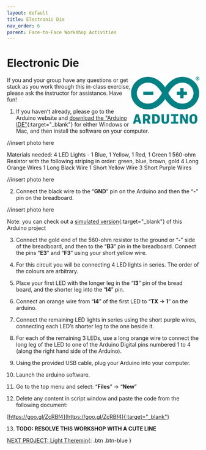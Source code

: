 ```yaml
---
layout: default
title: Electronic Die
nav_order: 6
parent: Face-to-Face Workshop Activities
---
```


# Electronic Die

<img src="images\arduino-icon.png" alt="arduino icon" style="float:right;width:180px;">

If you and your group have any questions or get stuck as you work through this in-class exercise, please ask the instructor for assistance.  Have fun!

1. If you haven’t already, please go to the Arduino website and [download the "Arduino IDE"](https://www.arduino.cc/en/Main/Software){:target="_blank"} for either Windows or Mac, and then install the software on your computer.

//insert photo here

Materials needed:
          4 LED Lights - 1 Blue, 1 Yellow, 1 Red, 1 Green
          1 560-ohm Resistor with the following striping in order: green, blue, brown, gold
          4 Long Orange Wires
          1 Long Black Wire
          1 Short Yellow Wire
          3 Short Purple Wires

//insert photo here

2. Connect the black wire to the “**GND**” pin on the Arduino and then the “**-**” pin on the breadboard.

//insert photo here

Note: you can check out a [simulated version](https://goo.gl/NYzKt4){:target="_blank"} of this Arduino project

3. Connect the gold end of the 560-ohm resistor to the ground or “**-**” side of the breadboard, and then to the “**B3**” pin in the breadboard. Connect the pins “**E3**” and “**F3**” using your short yellow wire.

4. For this circuit you will be connecting 4 LED lights in series. The order of the colours are arbitrary.

5. Place your first LED with the longer leg in the “**I3**” pin of the bread board, and the shorter leg into the “**I4**” pin.

6. Connect an orange wire from “**I4**” of the first LED to “**TX -> 1**” on the arduino.

7. Connect the remaining LED lights in series using the short purple wires, connecting each LED’s shorter leg to the one beside it.

8. For each of the remaining 3 LEDs, use a long orange wire to connect the long leg of the LED to one of the Arduino Digital pins numbered 1 to 4 (along the right hand side of the Arduino).

9. Using the provided USB cable, plug your Arduino into your computer.

10. Launch the arduino software.

11. Go to the top menu and select: “**Files**” -> “**New**”

12. Delete any content in script window and paste the code from the following document:

[https://goo.gl/ZcRBf4](https://goo.gl/ZcRBf4){:target="_blank"}

13. **TODO: RESOLVE THIS WORKSHOP WITH A CUTE LINE**

[NEXT PROJECT: Light Theremin](light_theremin.html){: .btn .btn-blue }
